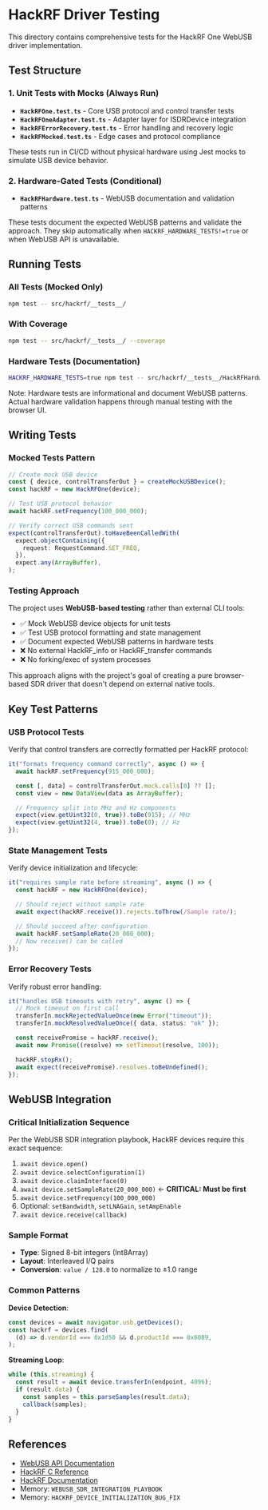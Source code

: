 # HackRF Driver Testing

This directory contains comprehensive tests for the HackRF One WebUSB driver implementation.

## Test Structure

### 1. Unit Tests with Mocks (Always Run)

- **`HackRFOne.test.ts`** - Core USB protocol and control transfer tests
- **`HackRFOneAdapter.test.ts`** - Adapter layer for ISDRDevice integration
- **`HackRFErrorRecovery.test.ts`** - Error handling and recovery logic
- **`HackRFMocked.test.ts`** - Edge cases and protocol compliance

These tests run in CI/CD without physical hardware using Jest mocks to simulate USB device behavior.

### 2. Hardware-Gated Tests (Conditional)

- **`HackRFHardware.test.ts`** - WebUSB documentation and validation patterns

These tests document the expected WebUSB patterns and validate the approach. They skip automatically when `HACKRF_HARDWARE_TESTS!=true` or when WebUSB API is unavailable.

## Running Tests

### All Tests (Mocked Only)

```bash
npm test -- src/hackrf/__tests__/
```

### With Coverage

```bash
npm test -- src/hackrf/__tests__/ --coverage
```

### Hardware Tests (Documentation)

```bash
HACKRF_HARDWARE_TESTS=true npm test -- src/hackrf/__tests__/HackRFHardware.test.ts
```

Note: Hardware tests are informational and document WebUSB patterns. Actual hardware validation happens through manual testing with the browser UI.

## Writing Tests

### Mocked Tests Pattern

```typescript
// Create mock USB device
const { device, controlTransferOut } = createMockUSBDevice();
const hackRF = new HackRFOne(device);

// Test USB protocol behavior
await hackRF.setFrequency(100_000_000);

// Verify correct USB commands sent
expect(controlTransferOut).toHaveBeenCalledWith(
  expect.objectContaining({
    request: RequestCommand.SET_FREQ,
  }),
  expect.any(ArrayBuffer),
);
```

### Testing Approach

The project uses **WebUSB-based testing** rather than external CLI tools:

- ✅ Mock WebUSB device objects for unit tests
- ✅ Test USB protocol formatting and state management
- ✅ Document expected WebUSB patterns in hardware tests
- ❌ No external HackRF_info or HackRF_transfer commands
- ❌ No forking/exec of system processes

This approach aligns with the project's goal of creating a pure browser-based SDR driver that doesn't depend on external native tools.

## Key Test Patterns

### USB Protocol Tests

Verify that control transfers are correctly formatted per HackRF protocol:

```typescript
it("formats frequency command correctly", async () => {
  await hackRF.setFrequency(915_000_000);

  const [, data] = controlTransferOut.mock.calls[0] ?? [];
  const view = new DataView(data as ArrayBuffer);

  // Frequency split into MHz and Hz components
  expect(view.getUint32(0, true)).toBe(915); // MHz
  expect(view.getUint32(4, true)).toBe(0); // Hz
});
```

### State Management Tests

Verify device initialization and lifecycle:

```typescript
it("requires sample rate before streaming", async () => {
  const hackRF = new HackRFOne(device);

  // Should reject without sample rate
  await expect(hackRF.receive()).rejects.toThrow(/Sample rate/);

  // Should succeed after configuration
  await hackRF.setSampleRate(20_000_000);
  // Now receive() can be called
});
```

### Error Recovery Tests

Verify robust error handling:

```typescript
it("handles USB timeouts with retry", async () => {
  // Mock timeout on first call
  transferIn.mockRejectedValueOnce(new Error("timeout"));
  transferIn.mockResolvedValueOnce({ data, status: "ok" });

  const receivePromise = hackRF.receive();
  await new Promise((resolve) => setTimeout(resolve, 100));

  hackRF.stopRx();
  await expect(receivePromise).resolves.toBeUndefined();
});
```

## WebUSB Integration

### Critical Initialization Sequence

Per the WebUSB SDR integration playbook, HackRF devices require this exact sequence:

1. `await device.open()`
2. `await device.selectConfiguration(1)`
3. `await device.claimInterface(0)`
4. `await device.setSampleRate(20_000_000)` ← **CRITICAL: Must be first**
5. `await device.setFrequency(100_000_000)`
6. Optional: `setBandwidth`, `setLNAGain`, `setAmpEnable`
7. `await device.receive(callback)`

### Sample Format

- **Type**: Signed 8-bit integers (Int8Array)
- **Layout**: Interleaved I/Q pairs
- **Conversion**: `value / 128.0` to normalize to ±1.0 range

### Common Patterns

**Device Detection**:

```typescript
const devices = await navigator.usb.getDevices();
const hackrf = devices.find(
  (d) => d.vendorId === 0x1d50 && d.productId === 0x6089,
);
```

**Streaming Loop**:

```typescript
while (this.streaming) {
  const result = await device.transferIn(endpoint, 4096);
  if (result.data) {
    const samples = this.parseSamples(result.data);
    callback(samples);
  }
}
```

## References

- [WebUSB API Documentation](https://developer.mozilla.org/en-US/docs/Web/API/USB)
- [HackRF C Reference](https://github.com/greatscottgadgets/hackrf/blob/master/host/libhackrf/src/hackrf.c)
- [HackRF Documentation](https://hackrf.readthedocs.io/)
- Memory: `WEBUSB_SDR_INTEGRATION_PLAYBOOK`
- Memory: `HACKRF_DEVICE_INITIALIZATION_BUG_FIX`
